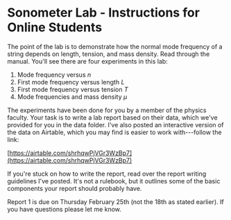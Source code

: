 # Sonometer Lab - Instructions for Online Students

The point of the lab is to demonstrate how the normal mode frequency of a string depends on length, tension, and mass density. Read through the manual. You'll see there are four experiments in this lab:

1. Mode frequency versus $n$
2. First mode frequency versus length $L$
3. First mode frequency versus tension $T$
4. Mode frequencies and mass density $\mu$

The experiments have been done for you by a member of the physics faculty. Your task is to write a lab report based on their data, which we've provided for you in the data folder. I've also posted an interactive version of the data on Airtable, which you may find is easier to work with---follow the link:

[https://airtable.com/shrhqwPjVGr3WzBp7](https://airtable.com/shrhqwPjVGr3WzBp7)

If you're stuck on how to write the report, read over the report writing guidelines I've posted. It's not a rulebook, but it outlines some of the basic components your report should probably have. 

Report 1 is due on Thursday February 25th (not the 18th as stated earlier). If you have questions please let me know. 

